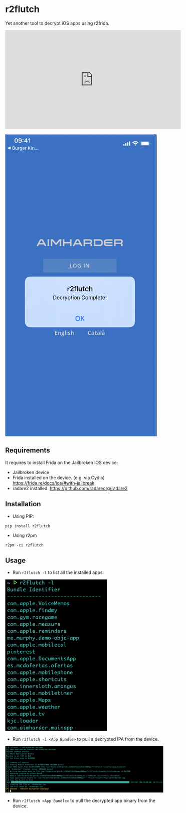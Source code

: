 # r2flutch
Yet another tool to decrypt iOS apps using r2frida.

<iframe width="560" height="315" src="https://www.youtube.com/embed/dJMPDYs_KIw" title="YouTube video player" frameborder="0" allow="accelerometer; autoplay; clipboard-write; encrypted-media; gyroscope; picture-in-picture" allowfullscreen></iframe>

![Demo](img/download.png)


## Requirements

It requires to install Frida on the Jailbroken iOS device:

 * Jailbroken device
 * Frida installed on the device. (e.g. via Cydia) https://frida.re/docs/ios/#with-jailbreak
 * radare2 installed. https://github.com/radareorg/radare2


## Installation

* Using PIP:

```
pip install r2flutch
```

* Using r2pm

```
r2pm -ci r2flutch
```

## Usage

* Run `r2flutch -l` to list all the installed apps.

![List applications](img/list_apps.png)


* Run `r2flutch -i <App Bundle>` to pull a decrypted IPA from the device.

![List applications](img/demo.png)

* Run `r2flutch <App Bundle>` to pull the decrypted app binary from the device.
